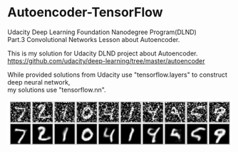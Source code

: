 # Autoencoder-TensorFlow

Udacity Deep Learning Foundation Nanodegree Program(DLND)  
Part.3 Convolutional Networks Lesson about Autoencoder.  

This is my solution for Udacity DLND project about Autoencoder.  
<https://github.com/udacity/deep-learning/tree/master/autoencoder>  
  
While provided solutions from Udacity use "tensorflow.layers" to construct deep neural network,  
my solutions use "tensorflow.nn".

![alt text](https://github.com/TakumaKawahara/Autoencoder-TensorFlow/blob/master/Result.png)
